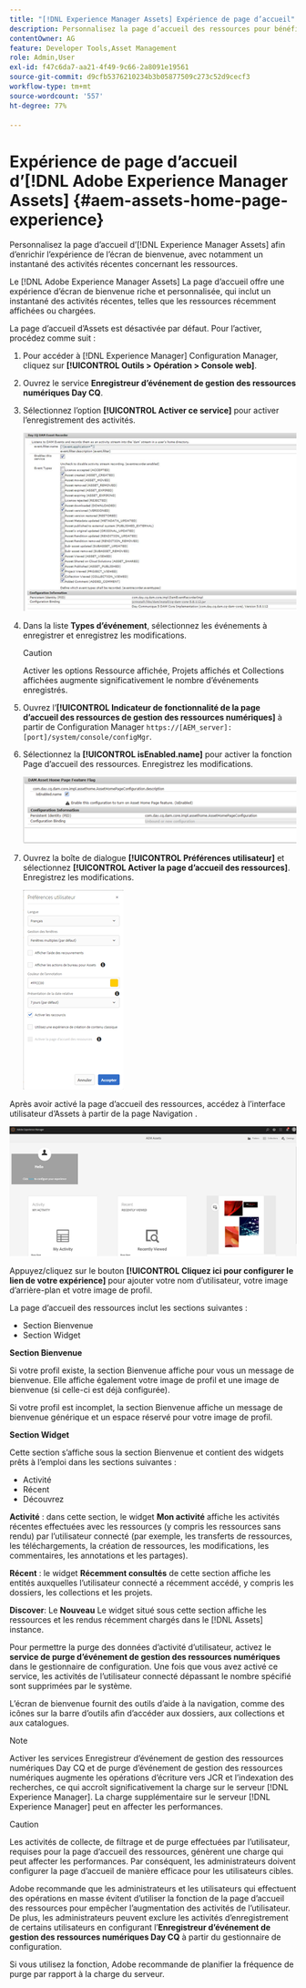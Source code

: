 ```yaml
---
title: "[!DNL Experience Manager Assets] Expérience de page d’accueil"
description: Personnalisez la page d’accueil des ressources pour bénéficier d’une expérience d’écran de bienvenue enrichie, y compris un instantané des activités récentes concernant les ressources.
contentOwner: AG
feature: Developer Tools,Asset Management
role: Admin,User
exl-id: f47c6da7-aa21-4f49-9c66-2a8091e19561
source-git-commit: d9cfb5376210234b3b05877509c273c52d9cecf3
workflow-type: tm+mt
source-wordcount: '557'
ht-degree: 77%

---
```


# Expérience de page d’accueil d’[!DNL Adobe Experience Manager Assets] {#aem-assets-home-page-experience}

Personnalisez la page d’accueil d’[!DNL Experience Manager Assets] afin d’enrichir l’expérience de l’écran de bienvenue, avec notamment un instantané des activités récentes concernant les ressources.

Le [!DNL Adobe Experience Manager Assets] La page d’accueil offre une expérience d’écran de bienvenue riche et personnalisée, qui inclut un instantané des activités récentes, telles que les ressources récemment affichées ou chargées.

La page d’accueil d’Assets est désactivée par défaut. Pour l’activer, procédez comme suit :

1. Pour accéder à [!DNL Experience Manager] Configuration Manager, cliquez sur **[!UICONTROL Outils > Opération > Console web]**.
1. Ouvrez le service **Enregistreur d’événement de gestion des ressources numériques Day CQ**.
1. Sélectionnez l’option **[!UICONTROL Activer ce service]** pour activer l’enregistrement des activités.

   ![chlimage_1-250](assets/chlimage_1-250.png)

1. Dans la liste **Types d’événement**, sélectionnez les événements à enregistrer et enregistrez les modifications.

   >[!CAUTION]
   >
   >Activer les options Ressource affichée, Projets affichés et Collections affichées augmente significativement le nombre d’événements enregistrés.

1. Ouvrez l’**[!UICONTROL Indicateur de fonctionnalité de la page d’accueil des ressources de gestion des ressources numériques]** à partir de Configuration Manager `https://[AEM_server]:[port]/system/console/configMgr`.
1. Sélectionnez la **[!UICONTROL isEnabled.name]** pour activer la fonction Page d’accueil des ressources. Enregistrez les modifications.

   ![chlimage_1-251](assets/chlimage_1-251.png)

1. Ouvrez la boîte de dialogue **[!UICONTROL Préférences utilisateur]** et sélectionnez **[!UICONTROL Activer la page d’accueil des ressources]**. Enregistrez les modifications.

   ![user_preferences](assets/user_preferences.png)

Après avoir activé la page d’accueil des ressources, accédez à l’interface utilisateur d’Assets à partir de la page Navigation .

![home_page](assets/home_page.png)

Appuyez/cliquez sur le bouton **[!UICONTROL Cliquez ici pour configurer le lien de votre expérience]** pour ajouter votre nom d’utilisateur, votre image d’arrière-plan et votre image de profil.

La page d’accueil des ressources inclut les sections suivantes :

* Section Bienvenue
* Section Widget

**Section Bienvenue**

Si votre profil existe, la section Bienvenue affiche pour vous un message de bienvenue. Elle affiche également votre image de profil et une image de bienvenue (si celle-ci est déjà configurée).

Si votre profil est incomplet, la section Bienvenue affiche un message de bienvenue générique et un espace réservé pour votre image de profil.

**Section Widget**

Cette section s’affiche sous la section Bienvenue et contient des widgets prêts à l’emploi dans les sections suivantes :

* Activité
* Récent
* Découvrez

**Activité** : dans cette section, le widget **Mon activité** affiche les activités récentes effectuées avec les ressources (y compris les ressources sans rendu) par l’utilisateur connecté (par exemple, les transferts de ressources, les téléchargements, la création de ressources, les modifications, les commentaires, les annotations et les partages).

**Récent** : le widget **Récemment consultés** de cette section affiche les entités auxquelles l’utilisateur connecté a récemment accédé, y compris les dossiers, les collections et les projets.

**Discover**: Le **Nouveau** Le widget situé sous cette section affiche les ressources et les rendus récemment chargés dans le [!DNL Assets] instance.

Pour permettre la purge des données d’activité d’utilisateur, activez le **service de purge d’événement de gestion des ressources numériques** dans le gestionnaire de configuration. Une fois que vous avez activé ce service, les activités de l’utilisateur connecté dépassant le nombre spécifié sont supprimées par le système.

L’écran de bienvenue fournit des outils d’aide à la navigation, comme des icônes sur la barre d’outils afin d’accéder aux dossiers, aux collections et aux catalogues.

>[!NOTE]
>
>Activer les services Enregistreur d’événement de gestion des ressources numériques Day CQ et de purge d’événement de gestion des ressources numériques augmente les opérations d’écriture vers JCR et l’indexation des recherches, ce qui accroît significativement la charge sur le serveur [!DNL Experience Manager]. La charge supplémentaire sur le serveur [!DNL Experience Manager] peut en affecter les performances.

>[!CAUTION]
>
>Les activités de collecte, de filtrage et de purge effectuées par l’utilisateur, requises pour la page d’accueil des ressources, génèrent une charge qui peut affecter les performances. Par conséquent, les administrateurs doivent configurer la page d’accueil de manière efficace pour les utilisateurs cibles.
>
>Adobe recommande que les administrateurs et les utilisateurs qui effectuent des opérations en masse évitent d’utiliser la fonction de la page d’accueil des ressources pour empêcher l’augmentation des activités de l’utilisateur.  De plus, les administrateurs peuvent exclure les activités d’enregistrement de certains utilisateurs en configurant l’**Enregistreur d’événement de gestion des ressources numériques Day CQ** à partir du gestionnaire de configuration.
>
>Si vous utilisez la fonction, Adobe recommande de planifier la fréquence de purge par rapport à la charge du serveur.
